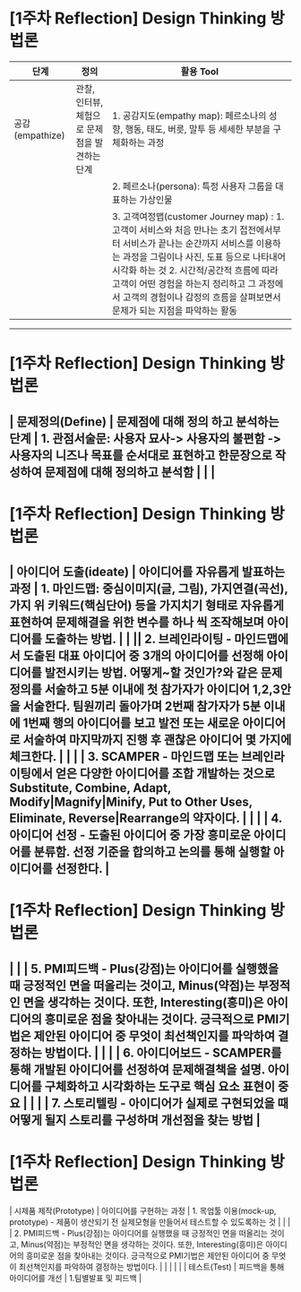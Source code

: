 # [1주차 Reflection] Design Thinking 방법론

| 단계                   | 정의                                          | 활용 Tool                                                    |
| ---------------------- | --------------------------------------------- | ------------------------------------------------------------ |
| 공감 (empathize)       | 관찰, 인터뷰, 체험으로 문제점을 발견하는 단계 | 1. 공감지도(empathy map): 페르소나의 성향, 행동, 태도, 버릇, 말투 등 세세한 부분을 구체화하는 과정 |
|                        |                                               | 2. 페르소나(persona): 특정 사용자 그룹을 대표하는 가상인물   |
|                        |                                               | 3. 고객여정맵(customer Journey map) : 1. 고객이 서비스와 처음 만나는 초기 접전에서부터 서비스가 끝나는 순간까지 서비스를 이용하는 과정을 그림이나 사진, 도표 등으로 나타내어 시각화 하는 것 2. 시간적/공간적 흐름에 따라 고객이 어떤 경험을 하는지 정리하고 그 과정에서 고객의 경험이나 감정의 흐름을 살펴보면서 문제가 되는 지점을 파악하는 활동 |
---
# [1주차 Reflection] Design Thinking 방법론

| 문제정의(Define)       | 문제점에 대해 정의 하고 분석하는 단계         | 1. 관점서술문: 사용자 묘사-> 사용자의 불편함 ->사용자의 니즈나 목표를 순서대로 표현하고 한문장으로 작성하여 문제점에 대해 정의하고 분석함 |
|                                                           |
---
# [1주차 Reflection] Design Thinking 방법론

| 아이디어 도출(ideate)  | 아이디어를 자유롭게 발표하는 과정             | 1. 마인드맵: 중심이미지(글, 그림), 가지연결(곡선), 가지 위 키워드(핵심단어) 등을  가지치기 형태로 자유롭게 표현하여 문제해결을 위한 변수를 하나 씩 조작해보며 아이디어를 도출하는 방법. |
|                        || 2. 브레인라이팅 - 마인드맵에서 도출된 대표 아이디어 중 3개의 아이디어를 선정해 아이디어를 발전시키는 방법. 어떻게~할 것인가?와 같은 문제 정의를 서술하고 5분 이내에 첫 참가자가 아이디어 1,2,3안을 서술한다. 팀원끼리 돌아가며 2번째 참가자가 5분 이내에 1번째 행의 아이디어를 보고 발전 또는 새로운 아이디어로 서술하여 마지막까지 진행 후 괜찮은 아이디어 몇 가지에 체크한다. |
|                        |                                               | 3. SCAMPER - 마인드맵 또는 브레인라이팅에서 얻은 다양한 아이디어를 조합 개발하는 것으로 Substitute, Combine, Adapt, Modify\|Magnify\|Minify, Put to Other Uses, Eliminate, Reverse\|Rearrange의 약자이다. |
|                        |                                               | 4. 아이디어 선정 - 도출된 아이디어 중 가장 흥미로운 아이디어를 분류함. 선정 기준을 합의하고 논의를 통해 실행할 아이디어를 선정한다. |
---
# [1주차 Reflection] Design Thinking 방법론

|                        |                                               | 5. PMI피드백 - Plus(강점)는 아이디어를 실행했을 때 긍정적인 면을 떠올리는 것이고, Minus(약점)는 부정적인 면을 생각하는 것이다. 또한, Interesting(흥미)은 아이디어의 흥미로운 점을 찾아내는 것이다. 긍극적으로 PMI기법은 제안된 아이디어 중 무엇이 최선책인지를 파악하여 결정하는 방법이다. |
|                        |                                               | 6. 아이디어보드 - SCAMPER를 통해 개발된 아이디어를 선정하여 문제해결책을 설명. 아이디어를 구체화하고 시각화하는 도구로 핵심 요소 표현이 중요 |
|                        |                                               | 7. 스토리텔링 - 아이디어가 실제로 구현되었을 때 어떻게 될지 스토리를 구성하며 개선점을 찾는 방법 |
---
# [1주차 Reflection] Design Thinking 방법론

| 시제품 제작(Prototype) | 아이디어를 구현하는 과정                      | 1. 목업툴 이용(mock-up, prototype) - 제품이 생산되기 전 실제모형을 만들어서 테스트할 수 있도록하는 것 |
|                        |                                               | 2. PMI피드백 - Plus(강점)는 아이디어를 실행했을 때 긍정적인 면을 떠올리는 것이고, Minus(약점)는 부정적인 면을 생각하는 것이다. 또한, Interesting(흥미)은 아이디어의 흥미로운 점을 찾아내는 것이다. 긍극적으로 PMI기법은 제안된 아이디어 중 무엇이 최선책인지를 파악하여 결정하는 방법이다. |
|                        |                                               |                                                              |
| 테스트(Test)           | 피드백을 통해 아이디어를 개선                 | 1.팀별발표 및 피드백                                         |
